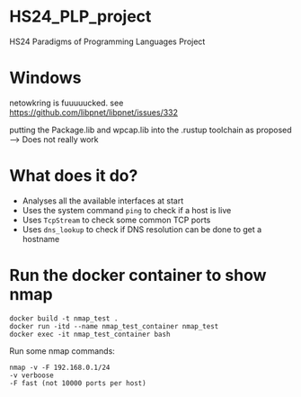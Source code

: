 # HS24_PLP_project
HS24 Paradigms of Programming Languages Project

# Windows
netowkring is fuuuuucked.
see  
https://github.com/libpnet/libpnet/issues/332

putting the Package.lib and wpcap.lib into the .rustup toolchain as proposed
--> Does not really work


# What does it do?
- Analyses all the available interfaces at start
- Uses the system command `ping` to check if a host is live
- Uses `TcpStream` to check some common TCP ports
- Uses `dns_lookup` to check if DNS resolution can be done to get a hostname


# Run the docker container to show nmap
```
docker build -t nmap_test .
docker run -itd --name nmap_test_container nmap_test
docker exec -it nmap_test_container bash
```

Run some nmap commands:
```
nmap -v -F 192.168.0.1/24
-v verboose
-F fast (not 10000 ports per host)
```
